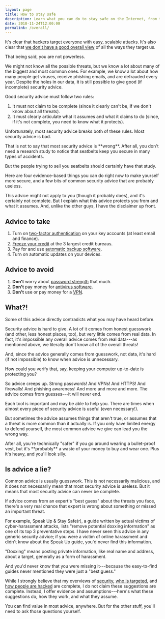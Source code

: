 ```yaml
---
layout: page
title: How to stay safe
description: Learn what you can do to stay safe on the Internet, from top to bottom.
date: 2018-11-24T12:00:00
permalink: /overall/
---
```


It's clear that [hackers target everyone]({{site.baseurl}}/hackers/) with easy, scalable attacks. It's also clear that [we don't have a good overall view]({{site.baseurl}}/how_hacked/) of all the ways they target us.

That being said, you are not powerless.

We might not know all the possible threats, but we know a lot about many of the biggest and most common ones. For example, we know a lot about how many people get viruses, receive phishing emails, and are defrauded every year<!-- TODO link to my summary -->. Despite the holes in our data, it is still possible to give good (if incomplete) security advice.

Good security advice must follow two rules<!-- Herley has an exploration into requirements like this:  Science of Security, T10, and More Is Not the Answer, section 2.2 -->:

1. It must not claim to be complete (since it clearly can't be, if we don't know about all threats).
2. It must clearly articulate what it assumes and what it claims to do (since, if it's not complete, you need to know what it protects).<!-- TODO cite unfalsifiability of security claims to explain in more depth -->

Unfortunately, most security advice breaks both of these rules. Most security advice is bad.

<aside class="sidenote">
That is not to say that most security advice is **wrong**. After all, you don't need a research study to notice that seatbelts keep you secure in many types of accidents.

But the people trying to sell you seatbelts should certainly have that study.
</aside>

Here are four evidence-based things you can do right now to make yourself more secure, and a few bits of common security advice that are probably useless.

This advice might not apply to you (though it probably does), and it's certainly not complete. But I explain what this advice protects you from and what it assumes. And, unlike the other guys, I have the disclaimer up front.

## Advice to take

1. Turn on [two-factor authentication]({{site.baseurl}}/passwords/) on your key accounts (at least email and finance).
2. [Freeze your credit]({{site.baseurl}}/identity_theft/) at the 3 largest credit bureaus.
3. Pay for and use [automatic backup software]({{site.baseurl}}/backups/).
4. Turn on automatic updates on your devices.

## Advice to avoid

1. **Don't** worry about [password strength]({{site.baseurl}}/passwords/) that much.
2. **Don't** pay money for [antivirus software]({{site.baseurl}}/antivirus/).
3. **Don't** use or pay money for a [VPN]({{site.baseurl}}/vpn/).

<!-- TODO, is this justified? 
It's also clear that most of the biggest threats to your [security]({{site.baseurl}}/security/) lie with the companies that hold your data---your bank, your email providers, your social networks.
-->

## What?!

Some of this advice directly contradicts what you may have heard before.

Security advice is hard to give. A lot of it comes from honest guesswork (and other, less honest places, too), but very little comes from real data. In fact, it's impossible any overall advice comes from real data---as mentioned above, we literally don't know all of the overall threats!

And, since the advice generally comes from guesswork, not data, it's hard (if not impossible<!-- Cormac Unfalsifiability -->) to know when advice is unnecessary.

How could you verify that, say, keeping your computer up-to-date is protecting you?

So advice creeps up. Strong passwords! And VPNs! And HTTPS! And firewalls! And phishing awareness! And more and more and more. The advice comes from guesses---it will never end.

Each tool is important and may be able to help you. There are times when almost every piece of security advice is useful (even necessary!).

But sometimes the advice assumes things that aren't true, or assumes that a threat is more common than it actually is. If you only have limited energy to defend yourself, the most common advice we give can lead you the wrong way.

<aside class="sidenote">
After all, you're technically "safer" if you go around wearing a bullet-proof vest, but it's **probably** a waste of your money to buy and wear one. Plus it's heavy, and you'll look silly.
</aside>

## Is advice a lie?

Common advice is usually guesswork. This is not necessarily malicious, and it does not necessarily mean that most security advice is useless. But it means that most security advice can never be complete.

If advice comes from an expert's "best guess" about the threats you face, there's a very real chance that expert is wrong about something or missed an important threat.

For example, Speak Up & Stay Safe(r), a guide written by actual victims of cyber-harassment attacks<!-- TODO cite https://onlinesafety.feministfrequency.com/en/ -->, lists "remove potential doxxing information" as one of its top 3 preventative steps. I have never seen this advice in any generic security advice; if you were a victim of online harassment and didn't know about the Speak Up guide, you'd never find this information.

<aside class="sidenote">
"Doxxing" means posting private information, like real name and address, about a target, generally as a form of harassment<!-- https://www.lexico.com/en/definition/dox -->.
</aside>

And you'd never know that you were missing it---because the easy-to-find guides never mentioned they were just a "best guess."

While I strongly believe that my overviews of [security]({{site.baseurl}}/security/), [who is targeted]({{site.baseurl}}/hackers/), and [how people are hacked]({{site.baseurl}}/how_hacked/) are complete, I do not claim these suggestions are complete. Instead, I offer evidence and assumptions---here's what these suggestions do, how they work, and what they assume.

You can find value in most advice, anywhere. But for the other stuff, you'll need to ask those questions yourself.